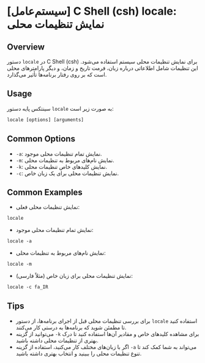 # [سیستم‌عامل] C Shell (csh) locale: نمایش تنظیمات محلی

## Overview
دستور `locale` در C Shell (csh) برای نمایش تنظیمات محلی سیستم استفاده می‌شود. این تنظیمات شامل اطلاعاتی درباره زبان، فرمت تاریخ و زمان، و دیگر پارامترهای محلی است که بر روی رفتار برنامه‌ها تأثیر می‌گذارد.

## Usage
سینتکس پایه دستور `locale` به صورت زیر است:

```csh
locale [options] [arguments]
```

## Common Options
- `-a`: نمایش تمام تنظیمات محلی موجود.
- `-m`: نمایش نام‌های مربوط به تنظیمات محلی.
- `-k`: نمایش کلیدهای خاص تنظیمات محلی.
- `-c`: نمایش تنظیمات محلی برای یک زبان خاص.

## Common Examples
- نمایش تنظیمات محلی فعلی:
```csh
locale
```

- نمایش تمام تنظیمات محلی موجود:
```csh
locale -a
```

- نمایش نام‌های مربوط به تنظیمات محلی:
```csh
locale -m
```

- نمایش تنظیمات محلی برای زبان خاص (مثلاً فارسی):
```csh
locale -c fa_IR
```

## Tips
- برای بررسی تنظیمات محلی قبل از اجرای برنامه‌ها، از دستور `locale` استفاده کنید تا مطمئن شوید که برنامه‌ها به درستی کار می‌کنند.
- می‌توانید از گزینه `-k` برای مشاهده کلیدهای خاص و مقادیر آن‌ها استفاده کنید تا درک بهتری از تنظیمات محلی داشته باشید.
- اگر با زبان‌های مختلف کار می‌کنید، استفاده از گزینه `-a` می‌تواند به شما کمک کند تا تنوع تنظیمات محلی را ببینید و انتخاب بهتری داشته باشید.